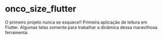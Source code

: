 # onco_size_flutter
O primeiro projeto nunca se esquece!! Primeira aplicação de leitura em Flutter. Algumas telas somente para trabalhar a dinâmica dessa maravilhosa ferramenta. 
